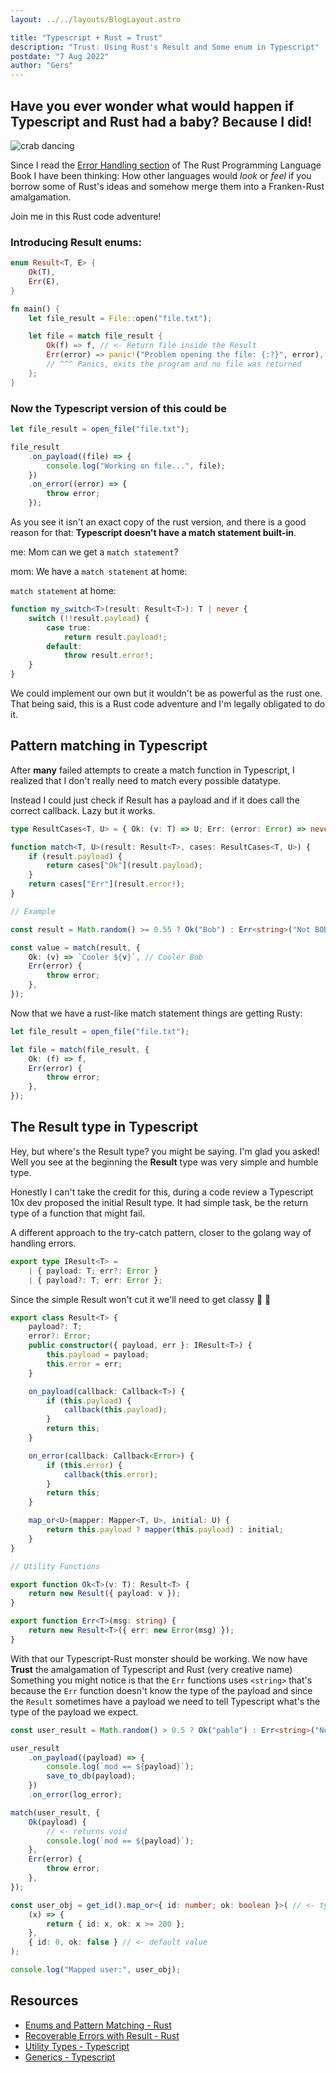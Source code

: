 ```yaml
---
layout: ../../layouts/BlogLayout.astro

title: "Typescript + Rust = Trust"
description: "Trust: Using Rust's Result and Some enum in Typescript"
postdate: "7 Aug 2022"
author: "Gers"
---
```


## Have you ever wonder what would happen if Typescript and Rust had a baby? Because I did!

![crab dancing](https://media.giphy.com/media/2O9yUMWGYSHkI/giphy.gif)

Since I read the [Error Handling section](https://doc.rust-lang.org/book/ch09-02-recoverable-errors-with-result.html?highlight=Result#recoverable-errors-with-result) of The Rust Programming Language Book I have been thinking: How other languages would _look_ or _feel_ if you borrow some of Rust's ideas and somehow merge them into a Franken-Rust amalgamation.

Join me in this Rust code adventure!

### Introducing Result enums:

```rs
enum Result<T, E> {
    Ok(T),
    Err(E),
}
```

```rs
fn main() {
    let file_result = File::open("file.txt");

    let file = match file_result {
        Ok(f) => f, // <- Return file inside the Result
        Err(error) => panic!("Problem opening the file: {:?}", error),
        // ^^^ Panics, exits the program and no file was returned
    };
}
```

### Now the Typescript version of this could be

```ts
let file_result = open_file("file.txt");

file_result
    .on_payload((file) => {
        console.log("Working on file...", file);
    })
    .on_error((error) => {
        throw error;
    });
```

As you see it isn't an exact copy of the rust version, and there is a good reason for that: **Typescript doesn't have a match statement built-in**.

me: Mom can we get a `match statement`?

mom: We have a `match statement` at home:

`match statement` at home:

```ts
function my_switch<T>(result: Result<T>): T | never {
    switch (!!result.payload) {
        case true:
            return result.payload!;
        default:
            throw result.error!;
    }
}
```

We could implement our own but it wouldn't be as powerful as the rust one. That being said, this is a Rust code adventure and I'm legally obligated to do it.

## Pattern matching in Typescript

After **many** failed attempts to create a match function in Typescript, I realized that I don't really need to match every possible datatype.

Instead I could just check if Result has a payload and if it does call the correct callback. Lazy but it works.

```ts
type ResultCases<T, U> = { Ok: (v: T) => U; Err: (error: Error) => never };

function match<T, U>(result: Result<T>, cases: ResultCases<T, U>) {
    if (result.payload) {
        return cases["Ok"](result.payload);
    }
    return cases["Err"](result.error!);
}

// Example

const result = Math.random() >= 0.55 ? Ok("Bob") : Err<string>("Not BOB");

const value = match(result, {
    Ok: (v) => `Cooler ${v}`, // Cooler Bob
    Err(error) {
        throw error;
    },
});
```

Now that we have a rust-like match statement things are getting Rusty:

```ts
let file_result = open_file("file.txt");

let file = match(file_result, {
    Ok: (f) => f,
    Err(error) {
        throw error;
    },
});
```

## The Result type in Typescript

Hey, but where's the Result type? you might be saying. I'm glad you asked! Well you see at the beginning the **Result** type was very simple and humble type.

Honestly I can't take the credit for this, during a code review a Typescript 10x dev proposed the initial Result type.
It had simple task, be the return type of a function that might fail.

A different approach to the try-catch pattern, closer to the golang way of handling errors.

```ts
export type IResult<T> =
    | { payload: T; err?: Error }
    | { payload?: T; err: Error };
```

Since the simple Result won't cut it we'll need to get classy 🎩 🧐

```ts
export class Result<T> {
    payload?: T;
    error?: Error;
    public constructor({ payload, err }: IResult<T>) {
        this.payload = payload;
        this.error = err;
    }

    on_payload(callback: Callback<T>) {
        if (this.payload) {
            callback(this.payload);
        }
        return this;
    }

    on_error(callback: Callback<Error>) {
        if (this.error) {
            callback(this.error);
        }
        return this;
    }

    map_or<U>(mapper: Mapper<T, U>, initial: U) {
        return this.payload ? mapper(this.payload) : initial;
    }
}

// Utility Functions

export function Ok<T>(v: T): Result<T> {
    return new Result({ payload: v });
}

export function Err<T>(msg: string) {
    return new Result<T>({ err: new Error(msg) });
}
```

With that our Typescript-Rust monster should be working. We now have **Trust** the amalgamation of Typescript and Rust (very creative name)
Something you might notice is that the `Err` functions uses `<string>` that's because the `Err` function doesn't know the type of the payload
and since the `Result` sometimes have a payload we need to tell Typescript what's the type of the payload we expect.

```ts
const user_result = Math.random() > 0.5 ? Ok("pablo") : Err<string>("No pablo");

user_result
    .on_payload((payload) => {
        console.log(`mod == ${payload}`);
        save_to_db(payload);
    })
    .on_error(log_error);

match(user_result, {
    Ok(payload) {
        // <- returns void
        console.log(`mod == ${payload}`);
    },
    Err(error) {
        throw error;
    },
});

const user_obj = get_id().map_or<{ id: number; ok: boolean }>( // <- type is optional
    (x) => {
        return { id: x, ok: x >= 200 };
    },
    { id: 0, ok: false } // <- default value
);

console.log("Mapped user:", user_obj);
```

## Resources

-   [Enums and Pattern Matching - Rust](https://doc.rust-lang.org/book/ch06-00-enums.html)
-   [Recoverable Errors with Result - Rust](https://doc.rust-lang.org/book/ch09-02-recoverable-errors-with-result.html)
-   [Utility Types - Typescript](https://www.typescriptlang.org/docs/handbook/utility-types.html)
-   [Generics - Typescript](https://www.typescriptlang.org/docs/handbook/2/generics.html)
